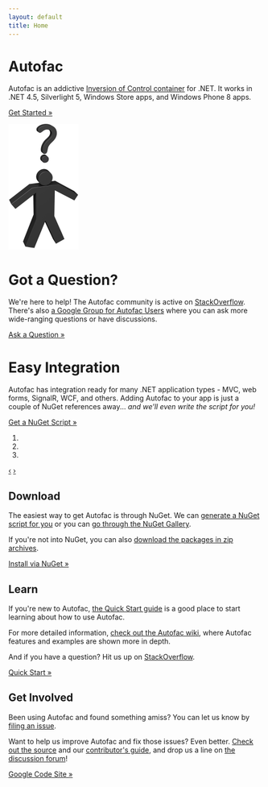 ```yaml
---
layout: default
title: Home
---
```

<div id="heroCarousel" class="carousel slide">
    <div class="carousel-inner">
        <div class="active item hero-unit">
            <h1>Autofac</h1>
            <p>Autofac is an addictive <a href="http://martinfowler.com/articles/injection.html">Inversion of Control container</a> for .NET. It works in .NET 4.5, Silverlight 5, Windows Store apps, and Windows Phone 8 apps.</p>
            <p><a href="https://code.google.com/p/autofac/wiki/GettingStarted" class="btn btn-primary btn-large">Get Started &raquo;</a></p>
        </div>
        <div class="item hero-unit">
            <img src="/img/question.png" class="pull-right" />
            <h1>Got a Question?</h1>
            <p>We're here to help! The Autofac community is active on <a href="http://stackoverflow.com/questions/tagged/autofac">StackOverflow</a>. There's also <a href="https://groups.google.com/forum/#forum/autofac">a Google Group for Autofac Users</a> where you can ask more wide-ranging questions or have discussions.</p>
            <p><a href="http://stackoverflow.com/questions/tagged/autofac" class="btn btn-primary btn-large">Ask a Question &raquo;</a></p>
        </div>
        <div class="item hero-unit">
            <h1>Easy Integration</h1>
            <p>Autofac has integration ready for many .NET application types - MVC, web forms, SignalR, WCF, and others. Adding Autofac to your app is just a couple of NuGet references away... <em>and we'll even write the script for you!</em></p>
            <p><a href="/scriptgen/" class="btn btn-primary btn-large">Get a NuGet Script &raquo;</a></p>
        </div>
    </div>
    <ol class="carousel-indicators">
        <li data-target="#heroCarousel" data-slide-to="0" class="active"></li>
        <li data-target="#heroCarousel" data-slide-to="1"></li>
        <li data-target="#heroCarousel" data-slide-to="2"></li>
    </ol>
    <a class="carousel-control left" href="#heroCarousel" data-slide="prev">&lsaquo;</a>
    <a class="carousel-control right" href="#heroCarousel" data-slide="next">&rsaquo;</a>
</div>
<div class="row">
    <div class="span4">
        <h2>Download</h2>
        <p>The easiest way to get Autofac is through NuGet. We can <a href="/scriptgen/">generate a NuGet script for you</a> or you can <a href="https://nuget.org/packages?q=Author%3A%22Autofac+Contributors%22+Owner%3A%22alexmg%22+Autofac*">go through the NuGet Gallery</a>.</p>
        <p>If you're not into NuGet, you can also <a href="https://code.google.com/p/autofac/downloads/list">download the packages in zip archives</a>.</p>
        <p><a class="btn" href="/scriptgen/">Install via NuGet &raquo;</a></p>
    </div>
    <div class="span4">
        <h2>Learn</h2>
        <p>If you're new to Autofac, <a href="https://code.google.com/p/autofac/wiki/GettingStarted">the Quick Start guide</a> is a good place to start learning about how to use Autofac.</p>
        <p>For more detailed information, <a href="https://code.google.com/p/autofac/w/list">check out the Autofac wiki</a>, where Autofac features and examples are shown more in depth.</p>
        <p>And if you have a question? Hit us up on <a href="http://stackoverflow.com/questions/tagged/autofac">StackOverflow</a>.</p>
        <p><a class="btn" href="https://code.google.com/p/autofac/wiki/GettingStarted">Quick Start &raquo;</a></p>
   </div>
    <div class="span4">
        <h2>Get Involved</h2>
        <p>Been using Autofac and found something amiss? You can let us know by <a href="https://code.google.com/p/autofac/issues/list">filing an issue</a>.</p>
        <p>Want to help us improve Autofac and fix those issues? Even better. <a href="https://code.google.com/p/autofac/source/browse/">Check out the source</a> and our <a href="https://code.google.com/p/autofac/wiki/ContributionGuidelines">contributor's guide</a>, and drop us a line on <a href="https://groups.google.com/forum/#forum/autofac">the discussion forum</a>!</p>
        <p><a class="btn" href="https://code.google.com/p/autofac/">Google Code Site &raquo;</a></p>
    </div>
</div>

